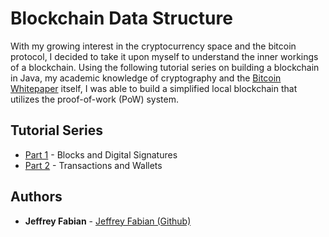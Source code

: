 # Blockchain Data Structure

With my growing interest in the cryptocurrency space and the bitcoin protocol, I decided to take it upon myself to understand the inner workings of a blockchain. Using the following tutorial series on building a blockchain in Java, my academic knowledge of cryptography and the [Bitcoin Whitepaper](https://bitcoin.org/bitcoin.pdf) itself, I was able to build a simplified local blockchain that utilizes the proof-of-work (PoW) system.

## Tutorial Series

* [Part 1](https://medium.com/programmers-blockchain/create-simple-blockchain-java-tutorial-from-scratch-6eeed3cb03fa) - Blocks and Digital Signatures
* [Part 2](https://medium.com/programmers-blockchain/creating-your-first-blockchain-with-java-part-2-transactions-2cdac335e0ce) - Transactions and Wallets 

## Authors

* **Jeffrey Fabian** - [Jeffrey Fabian (Github)](https://github.com/jf2978)

